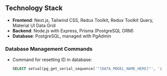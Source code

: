 
## Technology Stack

- **Frontend**: Next.js, Tailwind CSS, Redux Toolkit, Redux Toolkit Query, Material UI Data Grid
- **Backend**: Node.js with Express, Prisma (PostgreSQL ORM)
- **Database**: PostgreSQL, managed with PgAdmin

### Database Management Commands

- Command for resetting ID in database:
  ```sql
  SELECT setval(pg_get_serial_sequence('"[DATA_MODEL_NAME_HERE]"', 'id'), coalesce(max(id)+1, 1), false) FROM "[DATA_MODEL_NAME_HERE]";
  ```
